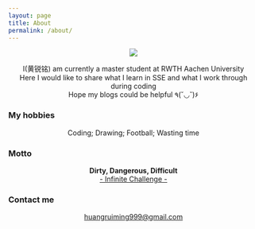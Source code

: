 ```yaml
---
layout: page
title: About
permalink: /about/
---
```




<p align="center">



<img src="http://rlv.zcache.com/guilty_crown_inori_round_sticker-ra143f83c9c694c4698e7ab3c011c1bb2_v9wth_8byvr_324.jpg">

</p>



<center>I(黄锐铭) am currently a master student at RWTH Aachen University</center>

<center>Here I would like to share what I learn in SSE and what I work through during coding</center>

<center>Hope my blogs could be helpful  ٩(˘◡˘)۶</center>



### My hobbies

<center>Coding; Drawing; Football; Wasting time</center>



### Motto

<center><b>Dirty, Dangerous, Difficult</b></center>	

<center><a href="http://www.dnvod.tv/Movie/detail.aspx?id=bSRJpoSNpkA%3d">- Infinite Challenge -</a></center>

### Contact me

<center> <a href="mailto:huangruiming999@gmail.com">huangruiming999@gmail.com</a></center>